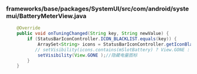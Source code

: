 ### frameworks/base/packages/SystemUI/src/com/android/systemui/BatteryMeterView.java
```java
    @Override
    public void onTuningChanged(String key, String newValue) {
        if (StatusBarIconController.ICON_BLACKLIST.equals(key)) {
            ArraySet<String> icons = StatusBarIconController.getIconBlacklist(newValue);
           // setVisibility(icons.contains(mSlotBattery) ? View.GONE : View.VISIBLE);
            setVisibility(View.GONE );//隐藏电量图标
        }
    }
```

